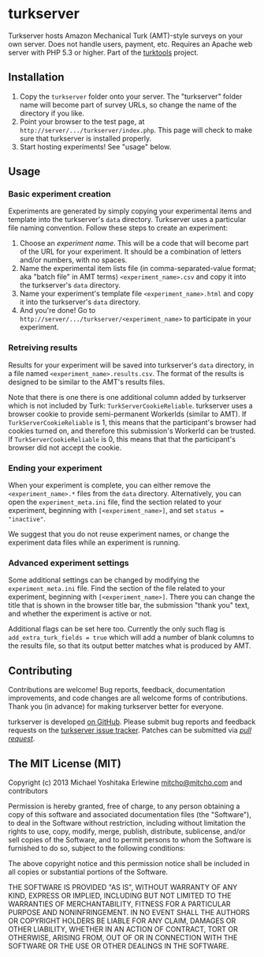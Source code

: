 turkserver
==========

Turkserver hosts Amazon Mechanical Turk (AMT)-style surveys on your own server. Does not handle users, payment, etc. Requires an Apache web server with PHP 5.3 or higher. Part of the [turktools](http://turktools.net) project.

## Installation

1. Copy the `turkserver` folder onto your server. The "turkserver" folder name will become part of survey URLs, so change the name of the directory if you like.
2. Point your browser to the test page, at `http://server/.../turkserver/index.php`. This page will check to make sure that turkserver is installed properly.
3. Start hosting experiments! See "usage" below.

## Usage

### Basic experiment creation

Experiments are generated by simply copying your experimental items and template into the turkserver's `data` directory. Turkserver uses a particular file naming convention. Follow these steps to create an experiment:

1. Choose an *experiment name*. This will be a code that will become part of the URL for your experiment. It should be a combination of letters and/or numbers, with no spaces.
2. Name the experimental item lists file (in comma-separated-value format; aka "batch file" in AMT terms) `<experiment_name>.csv` and copy it into the turkserver's `data` directory.
3. Name your experiment's template file `<experiment_name>.html` and copy it into the turkserver's `data` directory.
4. And you're done! Go to `http://server/.../turkserver/<experiment_name>` to participate in your experiment.

### Retreiving results

Results for your experiment will be saved into turkserver's `data` directory, in a file named `<experiment_name>.results.csv`. The format of the results is designed to be similar to the AMT's results files.

Note that there is one there is one additional column added by turkserver which is not included by Turk: `TurkServerCookieReliable`. turkserver uses a browser cookie to provide semi-permanent WorkerIds (similar to AMT). If `TurkServerCookieReliable` is 1, this means that the participant's browser had cookies turned on, and therefore this submission's WorkerId can be trusted. If `TurkServerCookieReliable` is 0, this means that that the participant's browser did not accept the cookie.

### Ending your experiment

When your experiment is complete, you can either remove the `<experiment_name>.*` files from the `data` directory. Alternatively, you can open the `experiment_meta.ini` file, find the section related to your experiment, beginning with `[<experiment_name>]`, and set `status = "inactive"`.

We suggest that you do not reuse experiment names, or change the experiment data files while an experiment is running.

### Advanced experiment settings

Some additional settings can be changed by modifying the `experiment_meta.ini` file. Find the section of the file related to your experiment, beginning with `[<experiment_name>]`. There you can change the title that is shown in the browser title bar, the submission "thank you" text, and whether the experiment is active or not.

Additional flags can be set here too. Currently the only such flag is `add_extra_turk_fields = true` which will add a number of blank columns to the results file, so that its output better matches what is produced by AMT.

## Contributing

Contributions are welcome! Bug reports, feedback, documentation improvements, and code changes are all welcome forms of contributions. Thank you (in advance) for making turkserver better for everyone.

turkserver is developed [on GitHub](https://github.com/mitcho/turkserver). Please submit bug reports and feedback requests on the [turkserver issue tracker](https://github.com/mitcho/turkserver/issues). Patches can be submitted via [*pull request*](https://help.github.com/articles/using-pull-requests).

## The MIT License (MIT)

Copyright (c) 2013 Michael Yoshitaka Erlewine <mitcho@mitcho.com> and contributors

Permission is hereby granted, free of charge, to any person obtaining a copy
of this software and associated documentation files (the "Software"), to deal
in the Software without restriction, including without limitation the rights
to use, copy, modify, merge, publish, distribute, sublicense, and/or sell
copies of the Software, and to permit persons to whom the Software is
furnished to do so, subject to the following conditions:

The above copyright notice and this permission notice shall be included in
all copies or substantial portions of the Software.

THE SOFTWARE IS PROVIDED "AS IS", WITHOUT WARRANTY OF ANY KIND, EXPRESS OR
IMPLIED, INCLUDING BUT NOT LIMITED TO THE WARRANTIES OF MERCHANTABILITY,
FITNESS FOR A PARTICULAR PURPOSE AND NONINFRINGEMENT. IN NO EVENT SHALL THE
AUTHORS OR COPYRIGHT HOLDERS BE LIABLE FOR ANY CLAIM, DAMAGES OR OTHER
LIABILITY, WHETHER IN AN ACTION OF CONTRACT, TORT OR OTHERWISE, ARISING FROM,
OUT OF OR IN CONNECTION WITH THE SOFTWARE OR THE USE OR OTHER DEALINGS IN
THE SOFTWARE.
